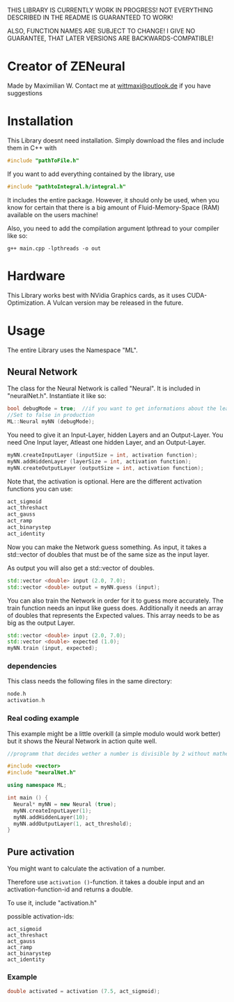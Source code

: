 THIS LIBRARY IS CURRENTLY WORK IN PROGRESS! 
NOT EVERYTHING DESCRIBED IN THE README IS GUARANTEED TO WORK!

ALSO, FUNCTION NAMES ARE SUBJECT TO CHANGE! 
I GIVE NO GUARANTEE, THAT LATER VERSIONS ARE BACKWARDS-COMPATIBLE!

# Creator of ZENeural
Made by Maximilian W. 
Contact me at wittmaxi@outlook.de if you have suggestions

# Installation
This Library doesnt need installation. Simply download the files and include them in C++ with 
```c++
#include "pathToFile.h"
```
If you want to add everything contained by the library, use 
```c++
#include "pathtoIntegral.h/integral.h"
```
It includes the entire package. However, it should only be used, when you know for certain that there is a big amount of 
Fluid-Memory-Space (RAM) available on the users machine!

Also, you need to add the compilation argument lpthread to your compiler like so:

```
g++ main.cpp -lpthreads -o out
```


# Hardware 
This Library works best with NVidia Graphics cards, as it uses CUDA-Optimization. A Vulcan version may be released in the future.

# Usage 
The entire Library uses the Namespace "ML".

## Neural Network

The class for the Neural Network is called "Neural". It is included in "neuralNet.h".
Instantiate it like so:

``` c++
bool debugMode = true;  //if you want to get informations about the learning process. 
//Set to false in production
ML::Neural myNN (debugMode);
```

You need to give it an Input-Layer, hidden Layers and an Output-Layer. 
You need One Input layer, Atleast one hidden Layer, and an Output-Layer.

```c++
myNN.createInputLayer (inputSize = int, activation function);
myNN.addHiddenLayer (layerSize = int, activation function);
myNN.createOutputLayer (outputSize = int, activation function);
```
Note that, the activation is optional.
Here are the different activation functions you can use: 
```c++
act_sigmoid
act_threshact
act_gauss
act_ramp
act_binarystep
act_identity
```


Now you can make the Network guess something. As input, it takes a std::vector of doubles that must be of the same size as the input layer.

As output you will also get a std::vector of doubles. 

```c++
std::vector <double> input (2.0, 7.0);
std::vector <double> output = myNN.guess (input);
```

You can also train the Network in order for it to guess more accurately.
The train function needs an input like guess does. Additionally it needs an array of doubles that represents the Expected values. This array needs to be as big as the output Layer.

```c++
std::vector <double> input (2.0, 7.0);
std::vector <double> expected (1.0);
myNN.train (input, expected);
```

### dependencies
This class needs the following files in the same directory:
```c++
node.h
activation.h
```

### Real coding example

This example might be a little overkill (a simple modulo would work better) but it shows the Neural 
Network in action quite well.

```c++
//programm that decides wether a number is divisible by 2 without mathematical operators

#include <vector>
#include "neuralNet.h"

using namespace ML;

int main () {
  Neural* myNN = new Neural (true);
  myNN.createInputLayer(1); 
  myNN.addHiddenLayer(10);
  myNN.addOutputLayer(1, act_threshold);
}


```

## Pure activation

You might want to calculate the activation of a number.

Therefore use ```activation ()```-function.
it takes a double input and an activation-function-id and returns a double.

To use it, include "activation.h"

possible activation-ids: 
```
act_sigmoid
act_threshact
act_gauss
act_ramp
act_binarystep
act_identity
```

### Example
```c++
double activated = activation (7.5, act_sigmoid);
```
